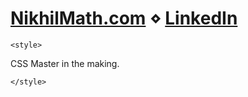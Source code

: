 # [NikhilMath.com](https://nikhilmath.com)  ⋄  [LinkedIn](https://www.linkedin.com/in/nikhil-math/)

`<style>`

CSS Master in the making. 

`</style>`
